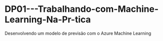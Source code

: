 # DP01---Trabalhando-com-Machine-Learning-Na-Pr-tica
Desenvolvendo um modelo de previsão com o Azure Machine Learning
